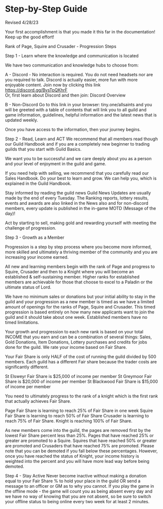 
# Step-by-Step Guide
Revised 4/28/23

Your first accomplishment is that you made it this far in the documentation!  Keep up the good effort!  

Rank of Page, Squire and Crusader - Progression Steps

Step 1 - Learn where the knowledge and communication is located

We have two communication and knowledge hubs to choose from:


A - Discord - No interaction is required.  You do not need headsets nor are you required to talk.  Discord is actually easier, more fun with more enjoyable content.  Join now by clicking this link https://discord.gg/BvsTpQKhrF   
Or, first learn about Discord and then join:  Discord Overview
 

B - Non-Discord  Go to this link in your browser:  tiny.one/allsaints and you will be greeted with a table of contents that will link you to all guild and game information, guidelines, helpful information and the latest news that is updated weekly.

Once you have access to the information, then your journey begins.


Step 2 - Read, Learn and ACT
We recommend that all members read though our Guild Handbook and if you are a completely new beginner to trading guilds that you start with Guild Basics.

We want you to be successful and we care deeply about you as a person and your level of enjoyment in the guild and game.


If you need help with selling, we recommend that you carefully read our Sales Handbook.  Do your best to learn and grow.  We can help you, which is explained in the Guild Handbook.

Stay informed by reading the guild news  Guild News  Updates are usually made by the end of every Tuesday.  The Ranking reports, lottery results, events and awards are also linked in the News also and for non-discord members, every update is published in the in-game MOTD (Message of the day)!

Act by starting to sell, making gold and rewarding yourself with meeting the challenge of progression.


Step 3 - Growth as a Member

Progression is a step by step process where you become more informed, more skilled and ultimately a thriving member of the community and you are increasing your income earned.

All new and learning members begin with the rank of Page and progress to Squire, Crusader and then to a Knight where you will become an established & self-sustaining member.  Higher ranks for established members are achievable for those that choose to excel to a Paladin or the ultimate status of Lord.

We have no minimum sales or donations but your initial ability to stay in the guild and your progression as a new member is timed as we have a limited amount of openings for the ranks of Page, Squire and Crusader.  This timed progression is based entirely on how many new applicants want to join the guild and it should take about one week.  Established members have no timed limitations. 

Your growth and progression to each new rank is based on your total INCOME that you earn and can be a combination of several things:  Sales, Gold Donations, Item Donations, Lottery purchases and credits for jobs done for the guild.  We rate your income based on Fair Share.

Your Fair Share is only HALF of the cost of running the guild divided by 500 members.  Each guild has a different Fair share because the trader costs are significantly different.

St Elsweyr Fair Share is $25,000 of income per member
St Greymoor Fair Share is $20,000 of income per member
St Blackwood Fair Share is $15,000 of income per member

You need to ultimately progress to the rank of a knight which is the first rank that actually achieves Fair Share.

Page Fair Share is learning to reach 25% of Fair Share in one week
Squire Fair Share is learning to reach 50% of Fair Share
Crusader is learning to reach 75% of Fair Share.
Knight is reaching 100% of Fair Share.

As new members come into the guild, the pages are removed first by the lowest Fair Share percent less than 25%.  Pages that have reached 25% or greater are promoted to a Squire.  Squires that have reached 50% or greater are promoted and Crusaders that have reached 75% are promoted.  Please note that you can be demoted if you fall below these percentages.  However, once you have reached the status of Knight, your income history is weighted into the percent and you will have more lead way before being demoted.
 
Step 4 - Stay Active
Never become inactive without making a donation equal to your Fair Share % to hold your place in the guild OR send a message to an officer or GM as to why you cannot.  If you play the game in the offline mode - the game will count you as being absent every day and we have no way of knowing that you are not absent, so be sure to switch your offline status to being online every two week for at least 2 minutes.


 




